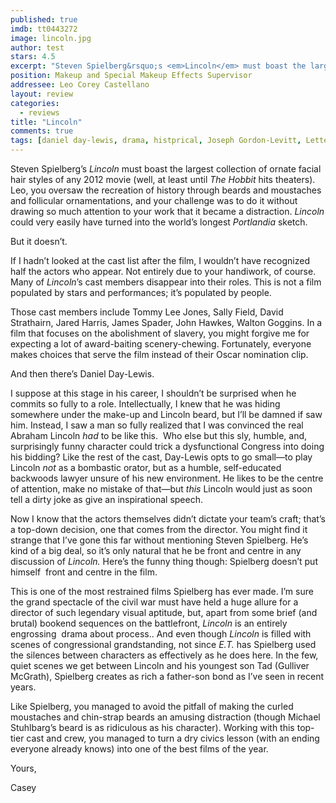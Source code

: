 ```yaml
---
published: true
imdb: tt0443272
image: lincoln.jpg
author: test 
stars: 4.5
excerpt: "Steven Spielberg&rsquo;s <em>Lincoln</em> must boast the largest collection of ornate facial hair styles of any 2012 movie (well, at least until <em>The Hobbit</em> hits theaters). Leo, you oversaw the recreation of history through beards and moustaches and follicular ornamentations, and your challenge was to do it without drawing so much attention to your work that it became a distraction. <em>Lincoln</em> could very easily have turned into the world&rsquo;s longest <em>Portlandia</em> sketch."
position: Makeup and Special Makeup Effects Supervisor
addressee: Leo Corey Castellano
layout: review
categories: 
  - reviews
title: "Lincoln"
comments: true
tags: [daniel day-lewis, drama, histprical, Joseph Gordon-Levitt, Letters, lincoln, steven spielberg, Tommy Lee Jones]
---
```

<p>Steven Spielberg&rsquo;s <em>Lincoln</em> must boast the largest collection of ornate facial hair styles of any 2012 movie (well, at least until <em>The Hobbit</em> hits theaters). Leo, you oversaw the recreation of history through beards and moustaches and follicular ornamentations, and your challenge was to do it without drawing so much attention to your work that it became a distraction. <em>Lincoln</em> could very easily have turned into the world&rsquo;s longest <em>Portlandia</em> sketch.</p>
<p>But it doesn&rsquo;t.</p>
<p>If I hadn&#8217;t looked at the cast list after the film, I wouldn&#8217;t have recognized half the actors who appear. Not entirely due to your handiwork, of course. Many of <em>Lincoln</em>&#8217;s cast members disappear into their roles. This is not a film populated by stars and performances; it&#8217;s populated by people.</p>
<p>Those cast members include Tommy Lee Jones, Sally Field, David Strathairn, Jared Harris, James Spader, John Hawkes, Walton Goggins. In a film that focuses on the abolishment of slavery, you might forgive me for expecting a lot of award-baiting scenery-chewing. Fortunately, everyone makes choices that serve the film instead of their Oscar nomination clip.</p>
<p>And then there&#8217;s Daniel Day-Lewis.</p>
<p>I suppose at this stage in his career, I shouldn&#8217;t be surprised when he commits so fully to a role. Intellectually, I knew that he was hiding somewhere under the make-up and Lincoln beard, but I&rsquo;ll be damned if saw him. Instead, I saw a man so fully realized that I was convinced the real Abraham Lincoln <em>had</em> to be like this.&nbsp; Who else but this sly, humble, and, surprisingly funny character could trick a dysfunctional Congress into doing his bidding? Like the rest of the cast, Day-Lewis opts to go small&mdash;to play Lincoln <em>not</em> as a bombastic orator, but as a humble, self-educated backwoods lawyer unsure of his new environment. He likes to be the centre of attention, make no mistake of that&mdash;but <em>this</em> Lincoln would just as soon tell a dirty joke as give an inspirational speech.</p>
<p>Now I know that the actors themselves didn&rsquo;t dictate your team&rsquo;s craft; that&rsquo;s a top-down decision, one that comes from the director. You might find it strange that I&rsquo;ve gone this far without mentioning Steven Spielberg. He&rsquo;s kind of a big deal, so it&rsquo;s only natural that he be front and centre in any discussion of <em>Lincoln.</em> Here&rsquo;s the funny thing though: Spielberg doesn&rsquo;t put himself &nbsp;front and centre in the film.</p>
<p>This is one of the most restrained films Spielberg has ever made. I&rsquo;m sure the grand spectacle of the civil war must have held a huge allure for a director of such legendary visual aptitude, but, apart from some brief (and brutal) bookend sequences on the battlefront, <em>Lincoln</em> is an entirely engrossing &nbsp;drama about process.. And even though <em>Lincoln</em> is filled with scenes of congressional grandstanding, not since <em>E.T.</em> has Spielberg used the silences between characters as effectively as he does here. In the few, quiet scenes we get between Lincoln and his youngest son Tad (Gulliver McGrath), Spielberg creates as rich a father-son bond as I&rsquo;ve seen in recent years.</p>
<p>Like Spielberg, you managed to avoid the pitfall of making the curled moustaches and chin-strap beards an amusing distraction (though Michael Stuhlbarg&rsquo;s beard is as ridiculous as his character). Working with this top-tier cast and crew, you managed to turn a dry civics lesson (with an ending everyone already knows) into one of the best films of the year.</p>
<p>Yours,</p>
<p>Casey</p>